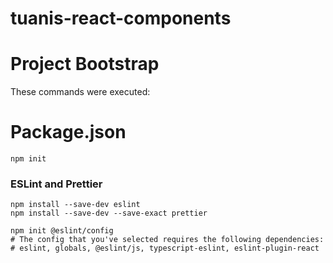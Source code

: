 # tuanis-react-components

# Project Bootstrap
These commands were executed:

# Package.json
```shell
npm init
```

### ESLint and Prettier
```shell
npm install --save-dev eslint
npm install --save-dev --save-exact prettier

npm init @eslint/config
# The config that you've selected requires the following dependencies:
# eslint, globals, @eslint/js, typescript-eslint, eslint-plugin-react

```
